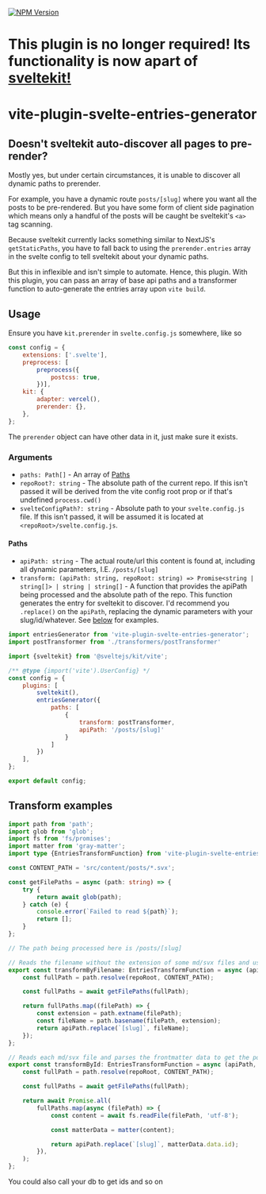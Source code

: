 [![NPM Version](https://badge.fury.io/js/vite-plugin-svelte-entries-generator.svg?style=flat)](https://npmjs.org/package/vite-plugin-svelte-entries-generator)

# This plugin is no longer required! Its functionality is now apart of [sveltekit!](https://kit.svelte.dev/docs/page-options#entries)

# vite-plugin-svelte-entries-generator

## Doesn't sveltekit auto-discover all pages to pre-render?

Mostly yes, but under certain circumstances, it is unable to discover all dynamic paths to prerender.

For example, you have a dynamic route `posts/[slug]` where you want all the posts to be pre-rendered. But you have some
form of client side pagination which means only a handful of the posts will be caught be sveltekit's `<a>` tag scanning.

Because sveltekit currently lacks something similar to NextJS's `getStaticPaths`, you have to fall back to using
the `prerender.entries` array in the svelte config to tell sveltekit about your dynamic paths.

But this in inflexible and isn't simple to automate. Hence, this plugin. With this plugin, you can pass an array of
base api paths and a transformer function to auto-generate the entries array upon `vite build`.

## Usage

Ensure you have `kit.prerender` in `svelte.config.js` somewhere, like so

```js
const config = {
    extensions: ['.svelte'],
    preprocess: [
        preprocess({
            postcss: true,
        })],
    kit: {
        adapter: vercel(),
        prerender: {},
    },
};
```

The `prerender` object can have other data in it, just make sure it exists.

### Arguments

- `paths: Path[]` - An array of [Paths](#paths)
- `repoRoot?: string` - The absolute path of the current repo. If this isn't passed it will be derived from the vite
  config root prop or if that's undefined `process.cwd()`
- `svelteConfigPath?: string` - Absolute path to your `svelte.config.js` file. If this isn't passed, it will be assumed it is
  located at `<repoRoot>/svelte.config.js`.

#### Paths

- `apiPath: string` - The actual route/url this content is found at, including all dynamic parameters,
  I.E. `/posts/[slug]`
- `transform: (apiPath: string, repoRoot: string) => Promise<string | string[]> | string | string[]` - A function that
  provides the apiPath being processed and the absolute path of the repo. This function
  generates the entry for sveltekit to discover. I'd recommend you `.replace()` on the `apiPath`, replacing the dynamic
  parameters
  with your slug/id/whatever. See [below](#transform-examples) for examples.

```js
import entriesGenerator from 'vite-plugin-svelte-entries-generator';
import postTransformer from './transformers/postTransformer'

import {sveltekit} from '@sveltejs/kit/vite';

/** @type {import('vite').UserConfig} */
const config = {
    plugins: [
        sveltekit(),
        entriesGenerator({
            paths: [
                {
                    transform: postTransformer,
                    apiPath: '/posts/[slug]'
                }
            ]
        })
    ],
};

export default config;
```

## Transform examples

```ts
import path from 'path';
import glob from 'glob';
import fs from 'fs/promises';
import matter from 'gray-matter';
import type {EntriesTransformFunction} from 'vite-plugin-svelte-entries-generator';

const CONTENT_PATH = 'src/content/posts/*.svx';

const getFilePaths = async (path: string) => {
    try {
        return await glob(path);
    } catch (e) {
        console.error(`Failed to read ${path}`);
        return [];
    }
};

// The path being processed here is /posts/[slug]

// Reads the filename without the extension of some md/svx files and uses that filename as the slug
export const transformByFilename: EntriesTransformFunction = async (apiPath, repoRoot) => {
    const fullPath = path.resolve(repoRoot, CONTENT_PATH);

    const fullPaths = await getFilePaths(fullPath);

    return fullPaths.map((filePath) => {
        const extension = path.extname(filePath);
        const fileName = path.basename(filePath, extension);
        return apiPath.replace(`[slug]`, fileName);
    });
};

// Reads each md/svx file and parses the frontmatter data to get the posts id and uses that as the slug 
export const transformById: EntriesTransformFunction = async (apiPath, repoRoot) => {
    const fullPath = path.resolve(repoRoot, CONTENT_PATH);

    const fullPaths = await getFilePaths(fullPath);

    return await Promise.all(
        fullPaths.map(async (filePath) => {
            const content = await fs.readFile(filePath, 'utf-8');

            const matterData = matter(content);

            return apiPath.replace(`[slug]`, matterData.data.id);
        }),
    );
};
```

You could also call your db to get ids and so on
